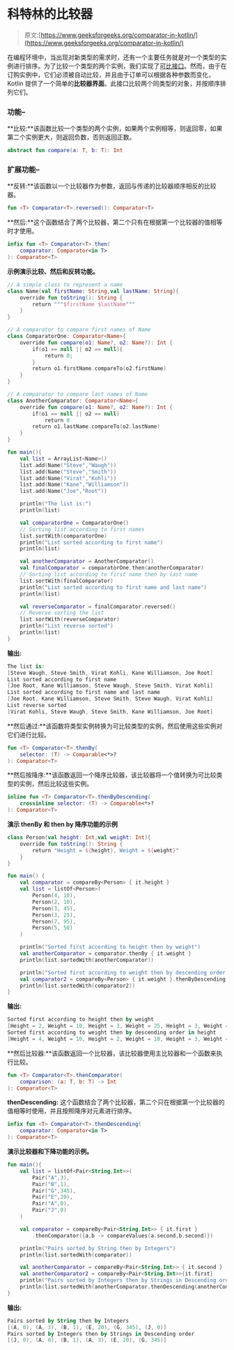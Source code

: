 # 科特林的比较器

> 原文:[https://www.geeksforgeeks.org/comparator-in-kotlin/](https://www.geeksforgeeks.org/comparator-in-kotlin/)

在编程环境中，当出现对新类型的需求时，还有一个主要任务就是对一个类型的实例进行排序。为了比较一个类型的两个实例，我们实现了[可比接口](https://www.geeksforgeeks.org/comparable-interface-in-kotlin/)。然而，由于在订购实例中，它们必须被自动比较，并且由于订单可以根据各种参数而变化，Kotlin 提供了一个简单的**比较器界面**。此接口比较两个同类型的对象，并按顺序排列它们。

### 功能–

**比较:**该函数比较一个类型的两个实例，如果两个实例相等，则返回零，如果第二个实例更大，则返回负数，否则返回正数。

```kt
abstract fun compare(a: T, b: T): Int

```

### 扩展功能–

**反转:**该函数以一个比较器作为参数，返回与传递的比较器顺序相反的比较器。

```kt
fun <T> Comparator<T>.reversed(): Comparator<T>

```

**然后:**这个函数结合了两个比较器，第二个只有在根据第一个比较器的值相等时才使用。

```kt
infix fun <T> Comparator<T>.then(
    comparator: Comparator<in T>
): Comparator<T>

```

**示例演示比较、然后和反转功能。**

```kt
// A simple class to represent a name
class Name(val firstName: String,val lastName: String){
    override fun toString(): String {
        return """$firstName $lastName"""
    }
}

// A comparator to compare first names of Name
class ComparatorOne: Comparator<Name>{
    override fun compare(o1: Name?, o2: Name?): Int {
        if(o1 == null || o2 == null){
            return 0;
        }
        return o1.firstName.compareTo(o2.firstName)
    }
}

// A comparator to compare last names of Name
class AnotherComparator: Comparator<Name>{
    override fun compare(o1: Name?, o2: Name?): Int {
        if(o1 == null || o2 == null)
            return 0
        return o1.lastName.compareTo(o2.lastName)
    }
}

fun main(){
    val list = ArrayList<Name>()
    list.add(Name("Steve","Waugh"))
    list.add(Name("Steve","Smith"))
    list.add(Name("Virat","Kohli"))
    list.add(Name("Kane","Williamson"))
    list.add(Name("Joe","Root"))

    println("The list is:")
    println(list)

    val comparatorOne = ComparatorOne()
    // Sorting list according to first names
    list.sortWith(comparatorOne)
    println("List sorted according to first name")
    println(list)

    val anotherComparator = AnotherComparator()
    val finalComparator = comparatorOne.then(anotherComparator)
    // Sorting list according to first name then by last name
    list.sortWith(finalComparator)
    println("List sorted according to first name and last name")
    println(list)

    val reverseComparator = finalComparator.reversed()
    // Reverse sorting the list
    list.sortWith(reverseComparator)
    println("List reverse sorted")
    println(list)
}
```

**输出:**

```kt
The list is:
[Steve Waugh, Steve Smith, Virat Kohli, Kane Williamson, Joe Root]
List sorted according to first name
[Joe Root, Kane Williamson, Steve Waugh, Steve Smith, Virat Kohli]
List sorted according to first name and last name
[Joe Root, Kane Williamson, Steve Smith, Steve Waugh, Virat Kohli]
List reverse sorted
[Virat Kohli, Steve Waugh, Steve Smith, Kane Williamson, Joe Root]

```

**然后通过:**该函数将类型实例转换为可比较类型的实例，然后使用这些实例对它们进行比较。

```kt
fun <T> Comparator<T>.thenBy(
    selector: (T) -> Comparable<*>?
): Comparator<T>

```

**然后按降序:**该函数返回一个降序比较器，该比较器将一个值转换为可比较类型的实例，然后比较这些实例。

```kt
inline fun <T> Comparator<T>.thenByDescending(
    crossinline selector: (T) -> Comparable<*>?
): Comparator<T>

```

**演示 thenBy 和 then by 降序功能的示例**

```kt
class Person(val height: Int,val weight: Int){
    override fun toString(): String {
        return "Height = ${height}, Weight = ${weight}"
    }
}

fun main() {
    val comparator = compareBy<Person> { it.height }
    val list = listOf<Person>(
        Person(4, 10),
        Person(2, 10),
        Person(3, 45),
        Person(3, 25),
        Person(7, 95),
        Person(5, 50)
    )

    println("Sorted first according to height then by weight")
    val anotherComparator = comparator.thenBy { it.weight }
    println(list.sortedWith(anotherComparator))

    println("Sorted first according to weight then by descending order in height")
    val comparator2 = compareBy<Person> { it.weight }.thenByDescending { it.height }
    println(list.sortedWith(comparator2))
}
```

**输出:**

```kt
Sorted first according to height then by weight
[Height = 2, Weight = 10, Height = 3, Weight = 25, Height = 3, Weight = 45, Height = 4, Weight = 10, Height = 5, Weight = 50, Height = 7, Weight = 95]
Sorted first according to weight then by descending order in height
[Height = 4, Weight = 10, Height = 2, Weight = 10, Height = 3, Weight = 25, Height = 3, Weight = 45, Height = 5, Weight = 50, Height = 7, Weight = 95]

```

**然后比较器:**该函数返回一个比较器，该比较器使用主比较器和一个函数来执行比较。

```kt
fun <T> Comparator<T>.thenComparator(
    comparison: (a: T, b: T) -> Int
): Comparator<T>

```

**thenDescending:** 这个函数结合了两个比较器，第二个只在根据第一个比较器的值相等时使用，并且按照降序对元素进行排序。

```kt
infix fun <T> Comparator<T>.thenDescending(
    comparator: Comparator<in T>
): Comparator<T>

```

**演示比较器和下降功能的示例。**

```kt
fun main(){
    val list = listOf<Pair<String,Int>>(
        Pair("A",3),
        Pair("B",1),
        Pair("G",345),
        Pair("E",20),
        Pair("A",0),
        Pair("J",0)
    )

    val comparator = compareBy<Pair<String,Int>> { it.first }
        .thenComparator({a,b -> compareValues(a.second,b.second)})

    println("Pairs sorted by String then by Integers")
    println(list.sortedWith(comparator))

    val anotherComparator = compareBy<Pair<String,Int>> { it.second }
    val anotherComparator2 = compareBy<Pair<String,Int>>{it.first}
    println("Pairs sorted by Integers then by Strings in Descending order")
    println(list.sortedWith(anotherComparator.thenDescending(anotherComparator2)))
}
```

**输出:**

```kt
Pairs sorted by String then by Integers
[(A, 0), (A, 3), (B, 1), (E, 20), (G, 345), (J, 0)]
Pairs sorted by Integers then by Strings in Descending order
[(J, 0), (A, 0), (B, 1), (A, 3), (E, 20), (G, 345)]

```
